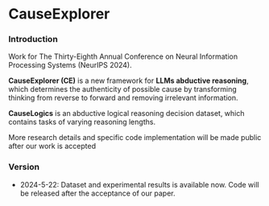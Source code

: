 # CauseExplorer

### Introduction

Work for The Thirty-Eighth Annual Conference on Neural Information Processing Systems (NeurIPS 2024).

**CauseExplorer (CE)** is a new framework for **LLMs abductive reasoning**, which determines the authenticity of possible cause by transforming thinking from reverse to forward and removing irrelevant information.

**CauseLogics** is an abductive logical reasoning decision dataset, which contains tasks of varying reasoning lengths.

More research details and specific code implementation will be made public after our work is accepted

### Version

- 2024-5-22: Dataset and experimental results is available now. Code will be released after the acceptance of our paper.
